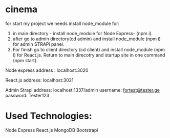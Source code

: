 # cinema
for start my project we needs install node_module for:
  1) in main directory - install node_module for Node Express- (npm i).
  2) after go to admin directory(cd admin) and install node_module (npm i) for admin STRAPi panel.
  3) For finish go to client directory (cd client) and install node_module (npm i) for React.js.
Return to main direcotry and startup site in one command (npm start).

Node express address : localhost:3020

React.js address: localhost:3021

Admin Strapi address: localhost:1337/admin
 username: fortest@tester.ge
 password: Tester123
 
 
 
Used Technologies:
=============
Node Express
React.js
MongoDB
Bootstrapi

